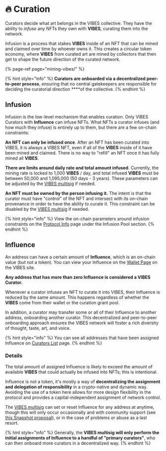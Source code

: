 # 🔥 Curation

Curators decide what art belongs in the VIBES collective. They have the ability to _infuse_ any NFTs they own with **VIBES**, curating them into the network.

Infusion is a process that stakes **VIBES** inside of an NFT that can be mined and claimed over time by whoever owns it. This creates a circular token economy, where **VIBES** from curated art are mined by collectors that then get to shape the future direction of the curated network.

{% page-ref page="mining-vibes/" %}

{% hint style="info" %}
**Curators are onboarded via a decentralized peer-to-peer process**, ensuring that no central gatekeepers are responsible for deciding the curatorial direction ****of the collective.
{% endhint %}

## Infusion

Infusion is the low-level mechanism that enables curation. Only VIBES Curators with **Influence** can infuse NFTs. What NFTs a curator infuses \(and how much they infuse\) is entirely up to them, but there are a few on-chain constraints:

**An NFT can only be infused once**. After an NFT has been curated into VIBES, it is always a VIBES NFT, even if all of the **VIBES** inside of it have been mined and claimed. There is no way to "refill" an NFT once it has fully mined all **VIBES**.

**There are limits around daily rate and total amount infused**. Currently, the mining rate is locked to 1,000 **VIBES** / day, and total infused **VIBES** must be between 50,000 and 1,095,000 \(50 days - 3 years\). These parameters can be adjusted by the [VIBES multisig](governance.md#vibes-multisig) if needed. 

**An NFT must be owned by the person infusing it.** The intent is that the curator must have "control" of the NFT and intersect with its on-chain provenance in order to have the ability to curate it. This constraint can be disabled by the [VIBES multisig](governance.md#vibes-multisig) if needed. 

{% hint style="info" %}
View the on-chain parameters around infusion constraints on the [Protocol Info](https://www.sickvibes.xyz/protocol) page under the Infusion Pool section.
{% endhint %}

## Influence

An address can have a certain amount of **Influence**, which is an on-chain value \(but not a token\). You can view your Influence on the [Wallet Page](https://sickvibes.xyz/wallet) on the VIBES site.

**Any address that has more than zero Influence is considered a VIBES Curator.**

Whenever a curator infuses an NFT to curate it into VIBES, their Influence is reduced by the same amount. This happens regardless of whether the **VIBES** come from their wallet or the curation grant pool.

In addition, a curator may transfer some or all of their Influence to another address, onboarding another curator. This decentralized and peer-to-peer onboarding approach ensures the VIBES network will foster a rich diversity of thought, taste, art, and voice.

{% hint style="info" %}
You can see all addresses that have been assigned Influence on [Curators List](https://sickvibes.xyz/curate/curators) page.
{% endhint %}

### Details

The total amount of assigned Influence is likely to exceed the amount of available **VIBES** that could actually be infused into NFTs; this is intentional.

Influence is not a token, it's mostly a way of **decentralizing the assignment and delegation of responsibility** in a crypto-native and dynamic way. Avoiding the use of a token here allows for more design flexibility in the protocol and provides a capital-independent assignment of network control. 

The [VIBES multisig](governance.md#vibes-multisig) can set or reset Influence for any address at anytime, though this will only occur occasionally and with community support \(see [this Snapshot proposal](https://snapshot.org/#/sickvibes.eth/proposal/QmaAhfdC5zGkaQBzSjifgKpP623LvBq2KbJoa4rhrAcpFy)\), or in the case of problems or abuse as a last resort.

{% hint style="info" %}
Generally, the **VIBES multisig will only perform the initial assignments of Influence to a handful of "primary curators"**, who can then onboard more curators in a decentralized way.
{% endhint %}

